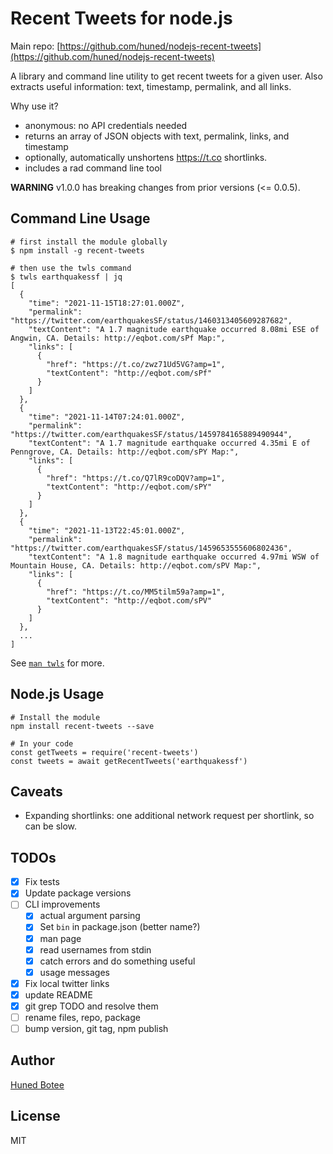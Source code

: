 # Recent Tweets for node.js

Main repo: [https://github.com/huned/nodejs-recent-tweets](https://github.com/huned/nodejs-recent-tweets)

A library and command line utility to get recent tweets for a given user.
Also extracts useful information: text, timestamp, permalink, and all links.

Why use it?

* anonymous: no API credentials needed
* returns an array of JSON objects with text, permalink, links, and timestamp
* optionally, automatically unshortens https://t.co shortlinks.
* includes a rad command line tool

**WARNING** v1.0.0 has breaking changes from prior versions (<= 0.0.5).

## Command Line Usage

    # first install the module globally
    $ npm install -g recent-tweets

    # then use the twls command
    $ twls earthquakessf | jq
    [
      {
        "time": "2021-11-15T18:27:01.000Z",
        "permalink": "https://twitter.com/earthquakesSF/status/1460313405609287682",
        "textContent": "A 1.7 magnitude earthquake occurred 8.08mi ESE of Angwin, CA. Details: http://eqbot.com/sPf Map:",
        "links": [
          {
            "href": "https://t.co/zwz71Ud5VG?amp=1",
            "textContent": "http://eqbot.com/sPf"
          }
        ]
      },
      {
        "time": "2021-11-14T07:24:01.000Z",
        "permalink": "https://twitter.com/earthquakesSF/status/1459784165889490944",
        "textContent": "A 1.7 magnitude earthquake occurred 4.35mi E of Penngrove, CA. Details: http://eqbot.com/sPY Map:",
        "links": [
          {
            "href": "https://t.co/Q7lR9coDQV?amp=1",
            "textContent": "http://eqbot.com/sPY"
          }
        ]
      },
      {
        "time": "2021-11-13T22:45:01.000Z",
        "permalink": "https://twitter.com/earthquakesSF/status/1459653555606802436",
        "textContent": "A 1.8 magnitude earthquake occurred 4.97mi WSW of Mountain House, CA. Details: http://eqbot.com/sPV Map:",
        "links": [
          {
            "href": "https://t.co/MM5tilm59a?amp=1",
            "textContent": "http://eqbot.com/sPV"
          }
        ]
      },
      ...
    ]

  See [`man twls`](./man/doc.1) for more.

## Node.js Usage

    # Install the module
    npm install recent-tweets --save

    # In your code
    const getTweets = require('recent-tweets')
    const tweets = await getRecentTweets('earthquakessf')

## Caveats

* Expanding shortlinks: one additional network request per shortlink, so can
  be slow.

## TODOs

- [x] Fix tests
- [x] Update package versions
- [ ] CLI improvements
  - [x] actual argument parsing
  - [x] Set `bin` in package.json (better name?)
  - [x] man page
  - [x] read usernames from stdin
  - [x] catch errors and do something useful
  - [x] usage messages
- [x] Fix local twitter links
- [x] update README
- [x] git grep TODO and resolve them
- [ ] rename files, repo, package
- [ ] bump version, git tag, npm publish

## Author

[Huned Botee](https://github.com/huned)

## License

MIT
